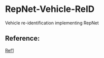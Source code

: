 # RepNet-Vehicle-ReID
Vehicle re-identification implementing RepNet

## Reference: </br>
[Ref1](https://www.cv-foundation.org/openaccess/content_cvpr_2016/papers/Liu_Deep_Relative_Distance_CVPR_2016_paper.pdf) </br>
